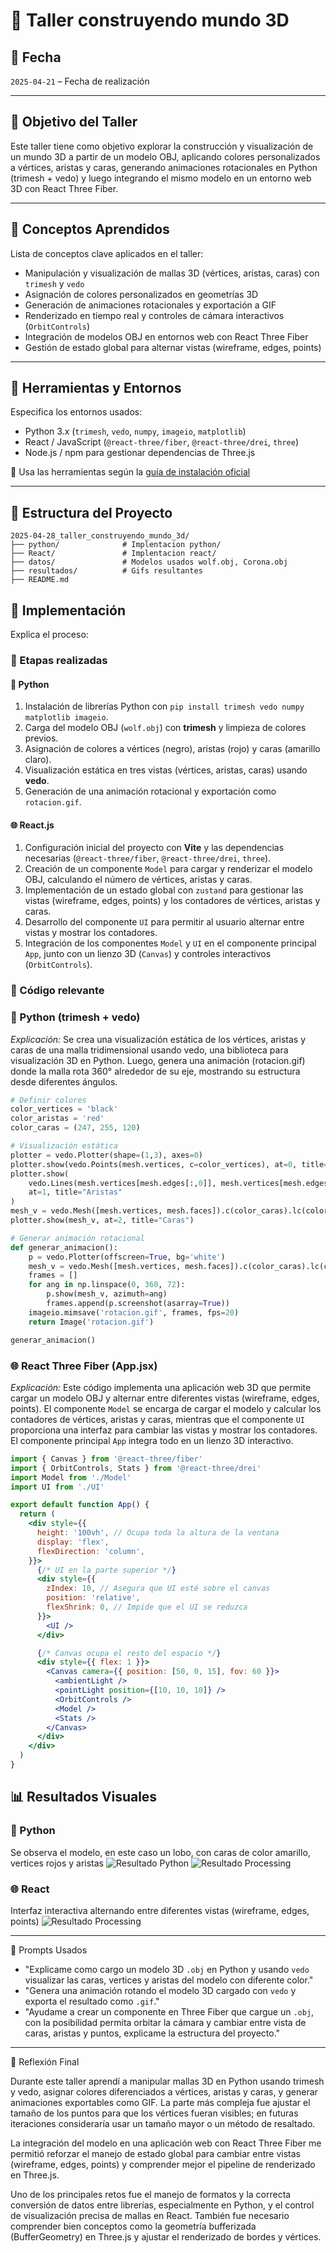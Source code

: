 # 🧪 Taller construyendo mundo 3D

## 📅 Fecha

`2025-04-21` – Fecha de realización

---

## 🎯 Objetivo del Taller

Este taller tiene como objetivo explorar la construcción y visualización de un mundo 3D a partir de un modelo OBJ, aplicando colores personalizados a vértices, aristas y caras, generando animaciones rotacionales en Python (trimesh + vedo) y luego integrando el mismo modelo en un entorno web 3D con React Three Fiber.

---

## 🧠 Conceptos Aprendidos

Lista de conceptos clave aplicados en el taller:

- Manipulación y visualización de mallas 3D (vértices, aristas, caras) con `trimesh` y `vedo`
- Asignación de colores personalizados en geometrías 3D
- Generación de animaciones rotacionales y exportación a GIF
- Renderizado en tiempo real y controles de cámara interactivos (`OrbitControls`)
- Integración de modelos OBJ en entornos web con React Three Fiber
- Gestión de estado global para alternar vistas (wireframe, edges, points)

---

## 🔧 Herramientas y Entornos

Especifica los entornos usados:

- Python 3.x (`trimesh`, `vedo`, `numpy`, `imageio`, `matplotlib`)
- React / JavaScript (`@react-three/fiber`, `@react-three/drei`, `three`)
- Node.js / npm para gestionar dependencias de Three.js

📌 Usa las herramientas según la [guía de instalación oficial](./guia_instalacion_entornos_visual.md)

---

## 📁 Estructura del Proyecto
```
2025-04-28_taller_construyendo_mundo_3d/
├── python/              # Implentacion python/
├── React/               # Implentacion react/
├── datos/               # Modelos usados wolf.obj, Corona.obj
├── resultados/          # Gifs resultantes
├── README.md
```
## 🧪 Implementación

Explica el proceso:

### 🔹 Etapas realizadas

#### 🐍 Python
1. Instalación de librerías Python con `pip install trimesh vedo numpy matplotlib imageio`.
2. Carga del modelo OBJ (`wolf.obj`) con **trimesh** y limpieza de colores previos.
3. Asignación de colores a vértices (negro), aristas (rojo) y caras (amarillo claro).
4. Visualización estática en tres vistas (vértices, aristas, caras) usando **vedo**.
5. Generación de una animación rotacional y exportación como `rotacion.gif`.

#### 🌐 React.js
1. Configuración inicial del proyecto con **Vite** y las dependencias necesarias (`@react-three/fiber`, `@react-three/drei`, `three`).
2. Creación de un componente `Model` para cargar y renderizar el modelo OBJ, calculando el número de vértices, aristas y caras.
3. Implementación de un estado global con `zustand` para gestionar las vistas (wireframe, edges, points) y los contadores de vértices, aristas y caras.
4. Desarrollo del componente `UI` para permitir al usuario alternar entre vistas y mostrar los contadores.
5. Integración de los componentes `Model` y `UI` en el componente principal `App`, junto con un lienzo 3D (`Canvas`) y controles interactivos (`OrbitControls`).

###  🔹 Código relevante

### 🐍 Python (trimesh + vedo)  
_Explicación:_ Se crea una visualización estática de los vértices, aristas y caras de una malla tridimensional usando vedo, una biblioteca para visualización 3D en Python. Luego, genera una animación (rotacion.gif) donde la malla rota 360° alrededor de su eje, mostrando su estructura desde diferentes ángulos.

```python
# Definir colores
color_vertices = 'black'
color_aristas = 'red'
color_caras = (247, 255, 120)

# Visualización estática
plotter = vedo.Plotter(shape=(1,3), axes=0)
plotter.show(vedo.Points(mesh.vertices, c=color_vertices), at=0, title="Vértices")
plotter.show(
    vedo.Lines(mesh.vertices[mesh.edges[:,0]], mesh.vertices[mesh.edges[:,1]], c=color_aristas),
    at=1, title="Aristas"
)
mesh_v = vedo.Mesh([mesh.vertices, mesh.faces]).c(color_caras).lc(color_aristas)
plotter.show(mesh_v, at=2, title="Caras")

# Generar animación rotacional
def generar_animacion():
    p = vedo.Plotter(offscreen=True, bg='white')
    mesh_v = vedo.Mesh([mesh.vertices, mesh.faces]).c(color_caras).lc(color_aristas)
    frames = []
    for ang in np.linspace(0, 360, 72):
        p.show(mesh_v, azimuth=ang)
        frames.append(p.screenshot(asarray=True))
    imageio.mimsave('rotacion.gif', frames, fps=20)
    return Image('rotacion.gif')

generar_animacion()
```

### 🌐 React Three Fiber (App.jsx)

_Explicación:_ Este código implementa una aplicación web 3D que permite cargar un modelo OBJ y alternar entre diferentes vistas (wireframe, edges, points). El componente `Model` se encarga de cargar el modelo y calcular los contadores de vértices, aristas y caras, mientras que el componente `UI` proporciona una interfaz para cambiar las vistas y mostrar los contadores. El componente principal `App` integra todo en un lienzo 3D interactivo.

```jsx
import { Canvas } from '@react-three/fiber'
import { OrbitControls, Stats } from '@react-three/drei'
import Model from './Model'
import UI from './UI'

export default function App() {
  return (
    <div style={{
      height: '100vh', // Ocupa toda la altura de la ventana
      display: 'flex',
      flexDirection: 'column',
    }}>
      {/* UI en la parte superior */}
      <div style={{
        zIndex: 10, // Asegura que UI esté sobre el canvas
        position: 'relative',
        flexShrink: 0, // Impide que el UI se reduzca
      }}>
        <UI />
      </div>

      {/* Canvas ocupa el resto del espacio */}
      <div style={{ flex: 1 }}>
        <Canvas camera={{ position: [50, 0, 15], fov: 60 }}>
          <ambientLight />
          <pointLight position={[10, 10, 10]} />
          <OrbitControls />
          <Model />
          <Stats />
        </Canvas>
      </div>
    </div>
  )
}
```


## 📊 Resultados Visuales
### 🐍 Python   
Se observa el modelo, en este caso un lobo, con caras de color amarillo, vertices rojos y aristas 
![Resultado Python](resultados/PythonAnimation.gif)
![Resultado Processing](resultados/PythonRotacion.gif)



### 🌐 React  
Interfaz interactiva alternando entre diferentes vistas (wireframe, edges, points)
![Resultado Processing](resultados/ThreejsAnimation.gif)



---

🧩 Prompts Usados

- "Explicame como cargo un modelo 3D `.obj` en Python y usando `vedo` visualizar las caras, vertices y aristas del modelo con diferente color."
- "Genera una animación rotando el modelo 3D cargado con `vedo` y exporta el resultado como `.gif`."
- "Ayudame a crear un componente en Three Fiber que cargue un `.obj`, con la posibilidad permita orbitar la cámara y cambiar entre vista de caras, aristas y puntos, explicame la estructura del proyecto."

---

💬 Reflexión Final  

Durante este taller aprendí a manipular mallas 3D en Python usando trimesh y vedo, asignar colores diferenciados a vértices, aristas y caras, y generar animaciones exportables como GIF. La parte más compleja fue ajustar el tamaño de los puntos para que los vértices fueran visibles; en futuras iteraciones consideraría usar un tamaño mayor o un método de resaltado.

La integración del modelo en una aplicación web con React Three Fiber me permitió reforzar el manejo de estado global para cambiar entre vistas (wireframe, edges, points) y comprender mejor el pipeline de renderizado en Three.js.

Uno de los principales retos fue el manejo de formatos y la correcta conversión de datos entre librerías, especialmente en Python, y el control de visualización precisa de mallas en React. También fue necesario comprender bien conceptos como la geometría bufferizada (BufferGeometry) en Three.js y ajustar el renderizado de bordes y vértices.